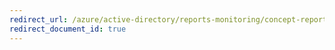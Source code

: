 ```yaml
---
redirect_url: /azure/active-directory/reports-monitoring/concept-reporting-api
redirect_document_id: true
---
```

